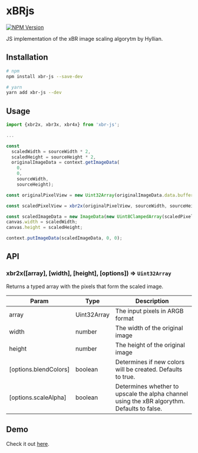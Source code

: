 # xBRjs

[![NPM Version](https://img.shields.io/npm/v/xbr-js.svg)](https://www.npmjs.com/package/xbr-js)

JS implementation of the xBR image scaling algorytm by Hyllian.

## Installation

```sh
# npm
npm install xbr-js --save-dev

# yarn
yarn add xbr-js --dev
```

## Usage

```js
import {xbr2x, xbr3x, xbr4x} from 'xbr-js';

...

const
  scaledWidth = sourceWidth * 2,
  scaledHeight = sourceHeight * 2,
  originalImageData = context.getImageData(
    0,
    0,
    sourceWidth,
    sourceHeight);

const originalPixelView = new Uint32Array(originalImageData.data.buffer);

const scaledPixelView = xbr2x(originalPixelView, sourceWidth, sourceHeight);

const scaledImageData = new ImageData(new Uint8ClampedArray(scaledPixelView.buffer), scaledWidth, scaledHeight);
canvas.width = scaledWidth;
canvas.height = scaledHeight;

context.putImageData(scaledImageData, 0, 0);
```


## API

### xbr2x([array], [width], [height], [options]) ⇒ `Uint32Array`
Returns a typed array with the pixels that form the scaled image.

| Param | Type | Description |
|-------|------|-------------|
| array | Uint32Array | The input pixels in ARGB format |
| width | number | The width of the original image |
| height | number | The height of the original image |
| [options.blendColors] | boolean | Determines if new colors will be created. Defaults to true. |
| [options.scaleAlpha] | boolean | Determines whether to upscale the alpha channel using the xBR algorythm. Defaults to false. |

## Demo

Check it out [here](http://joseprio.github.io/xBRjs/demo/demo.html).
